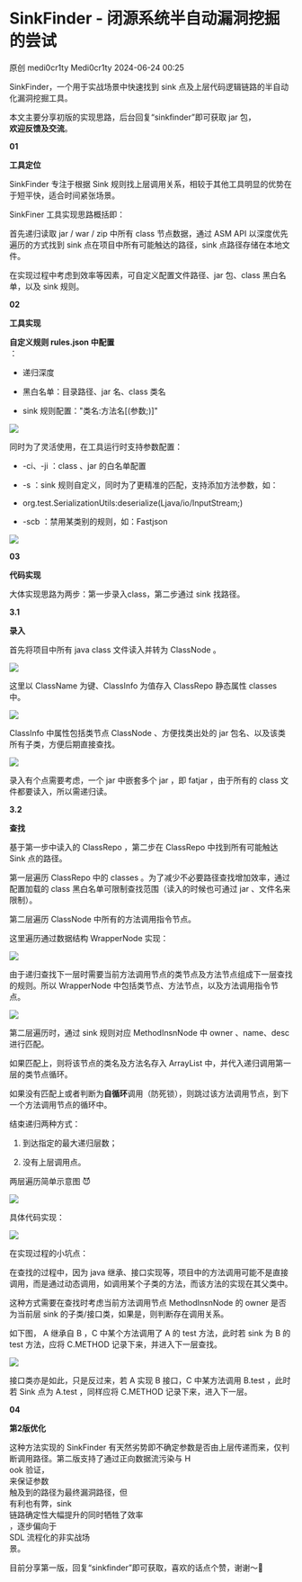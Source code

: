 #  SinkFinder - 闭源系统半自动漏洞挖掘的尝试   
原创 medi0cr1ty  Medi0cr1ty   2024-06-24 00:25  
  
SinkFinder，一个用于实战场景中快速找到 sink 点及上层代码逻辑链路的半自动化漏洞挖掘工具。  
  
本文主要分享初版的实现思路，后台回复“sinkfinder”即可获取 jar 包，  
**欢迎反馈及交流**。  
  
  
  
**01**  
  
**工具定位**  
  
  
SinkFinder 专注于根据 Sink 规则找上层调用关系，相较于其他工具明显的优势在于短平快，适合时间紧张场景。  
  
SinkFiner 工具实现思路概括即：  
  
首先递归读取 jar / war / zip 中所有 class 节点数据，通过 ASM API 以深度优先遍历的方式找到 sink 点在项目中所有可能触达的路径，sink 点路径存储在本地文件。  
  
在实现过程中考虑到效率等因素，可自定义配置文件路径、jar 包、class 黑白名单，以及 sink 规则。  
  
**02**  
  
**工具实现**  
  
  
**自定义规则 rules.json 中配置**  
：  
- 递归深度  
  
- 黑白名单：目录路径、jar 名、class 类名  
  
- sink 规则配置："类名:方法名[(参数;)]"  
  
  
  
![](https://mmbiz.qpic.cn/mmbiz_png/ZiaGB6iaicqkWjx4qOnicaYLoZsmZZaYKFMDSfTsDWqPnh9I3LuKdICByQvKApIVTWKCeibX95jJwA3YicGc252KTStA/640?wx_fmt=png&from=appmsg "")  
  
  
同时为了灵活使用，在工具运行时支持参数配置：  
- -ci、-ji ：class 、jar 的白名单配置  
  
- -s ：sink 规则自定义，同时为了更精准的匹配，支持添加方法参数，如：  
  
- org.test.SerializationUtils:deserialize(Ljava/io/InputStream;)  
  
- -scb ：禁用某类别的规则，如：Fastjson  
  
  
  
![](https://mmbiz.qpic.cn/mmbiz_png/ZiaGB6iaicqkWjx4qOnicaYLoZsmZZaYKFMDgniaaNzSlzI5FZEFNcb6sGRTHksKUklIQfXasjc4dnPD9QbXiccjfwpg/640?wx_fmt=png&from=appmsg "")  
  
**03**  
  
**代码实现**  
  
  
大体实现思路为两步：第一步录入class，第二步通过 sink 找路径。  
  
**3.1**  
  
**录入**  
  
  
  
  
  
首先将项目中所有 java class 文件读入并转为 ClassNode 。  
  
![](https://mmbiz.qpic.cn/mmbiz_png/ZiaGB6iaicqkWjx4qOnicaYLoZsmZZaYKFMDXKSRvFP2xOR850iaE9SFtib6ibtKgXumNickibDibZdaNARC6QcH0ZAhn1kA/640?wx_fmt=png&from=appmsg "")  
  
这里以 ClassName 为键、ClassInfo 为值存入 ClassRepo 静态属性 classes 中。  
  
![](https://mmbiz.qpic.cn/mmbiz_png/ZiaGB6iaicqkWjx4qOnicaYLoZsmZZaYKFMDEiaukSCyMx3xvNVYaToVPHoMa7BGSicvc81rViaUEbsbFr0y2duSfjcyQ/640?wx_fmt=png&from=appmsg "")  
  
ClassInfo 中属性包括类节点 ClassNode 、方便找类出处的 jar 包名、以及该类所有子类，方便后期直接查找。  
  
![](https://mmbiz.qpic.cn/mmbiz_png/ZiaGB6iaicqkWjx4qOnicaYLoZsmZZaYKFMD25sWa9a9ReOwibKkod82xNlP0z92uJpAXmuub8GAWvhicArmX5mNVQAQ/640?wx_fmt=png&from=appmsg "")  
  
  
录入有个点需要考虑，一个 jar 中嵌套多个 jar ，即 fatjar ，由于所有的 class 文件都要读入，所以需递归读。  
  
**3.2**  
  
**查找**  
  
  
基于第一步中读入的 ClassRepo ，第二步在 ClassRepo 中找到所有可能触达 Sink 点的路径。  
  
第一层遍历 ClassRepo 中的 classes 。为了减少不必要路径查找增加效率，通过配置加载的 class 黑白名单可限制查找范围（读入的时候也可通过 jar 、文件名来限制）。  
  
第二层遍历 ClassNode 中所有的方法调用指令节点。  
  
这里遍历通过数据结构 WrapperNode 实现：  
  
![](https://mmbiz.qpic.cn/mmbiz_png/ZiaGB6iaicqkWjx4qOnicaYLoZsmZZaYKFMDJhPj8iaX9L5CUZjFqBd3cFMNGbZNic1MhJicwQZuhfib2QwMqvv5V4FKIw/640?wx_fmt=png&from=appmsg "")  
  
由于递归查找下一层时需要当前方法调用节点的类节点及方法节点组成下一层查找的规则。所以 WrapperNode 中包括类节点、方法节点，以及方法调用指令节点。  
  
![](https://mmbiz.qpic.cn/mmbiz_png/ZiaGB6iaicqkWjx4qOnicaYLoZsmZZaYKFMD6ODRklQHn5br03wn3LMiaNkh0ib9rLvTHef4aoqyH1mCKcV2Jia3CicIAQ/640?wx_fmt=png&from=appmsg "")  
  
第二层遍历时，通过 sink 规则对应 MethodInsnNode 中 owner 、name、desc 进行匹配。  
  
如果匹配上，则将该节点的类名及方法名存入 ArrayList 中，并代入递归调用第一层的类节点循环。  
  
如果没有匹配上或者判断为**自循环**调用（防死锁），则跳过该方法调用节点，到下一个方法调用节点的循环中。  
  
结束递归两种方式：  
1. 到达指定的最大递归层数；  
  
1. 没有上层调用点。  
  
两层遍历简单示意图 😈  
  
![](https://mmbiz.qpic.cn/mmbiz_png/ZiaGB6iaicqkWjx4qOnicaYLoZsmZZaYKFMDib1mZ7icn17O76LwQ8uicN7Hs4A8N0saib7zNicGcqiauYkTIKVZtzNjeDnw/640?wx_fmt=png&from=appmsg "")  
  
具体代码实现：  
  
![](https://mmbiz.qpic.cn/mmbiz_png/ZiaGB6iaicqkWjx4qOnicaYLoZsmZZaYKFMDVaD7sdibPMF4ic7BtssJtIIraCrwFqzicrOExHReic2dQq5xA4oSwE4VDg/640?wx_fmt=png&from=appmsg "")  
  
  
  
  
在实现过程的小坑点：  
  
在查找的过程中，因为 java 继承、接口实现等，项目中的方法调用可能不是直接调用，而是通过动态调用，如调用某个子类的方法，而该方法的实现在其父类中。  
  
这种方式需要在查找时考虑当前方法调用节点 MethodInsnNode 的 owner 是否为当前层 sink 的子类/接口类，如果是，则判断存在调用关系。  
  
如下图， A 继承自 B ，C 中某个方法调用了 A 的 test 方法，此时若 sink 为 B 的 test 方法，应将 C.METHOD 记录下来，并进入下一层查找。  
  
![](https://mmbiz.qpic.cn/mmbiz_png/ZiaGB6iaicqkWjx4qOnicaYLoZsmZZaYKFMDRkOXzzUZoMqneQPG4mrn8Tzr7Adh8DEmnl8PyNGEqgvOpnI241CY7g/640?wx_fmt=png&from=appmsg "")  
  
  
  
接口类亦是如此，只是反过来，若 A 实现 B 接口，C 中某方法调用 B.test ，此时若 Sink 点为 A.test ，同样应将 C.METHOD 记录下来，进入下一层。  
  
**04**  
  
**第2版优化**  
  
  
这种方法实现的 SinkFinder 有天然劣势即不确定参数是否由上层传递而来，仅判断调用路径。第二版支持了通过正向数据流污染与 H  
ook 验证，  
来保证参数  
触及到的路径为最终漏洞路径，但  
有利也有弊，sink  
链路确定性大幅提升的同时牺牲了效率  
，逐步偏向于   
SDL 流程化的非实战场  
景。  
  
  
目前分享第一版，回复“sinkfinder”即可获取，喜欢的话点个赞，谢谢～🌸  
  
  
